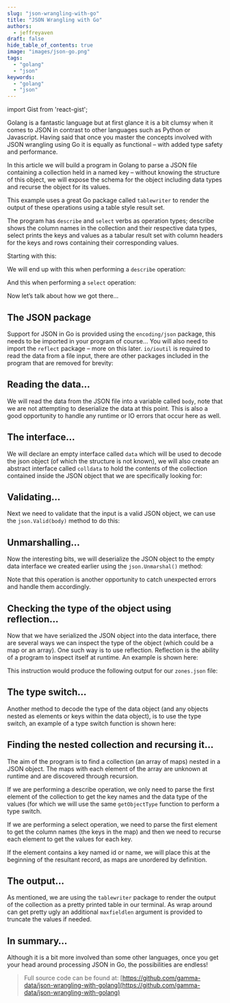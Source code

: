 ```yaml
---
slug: "json-wrangling-with-go"
title: "JSON Wrangling with Go"
authors:	
  - jeffreyaven
draft: false
hide_table_of_contents: true
image: "images/json-go.png"
tags: 
  - "golang"
  - "json"
keywords:	
  - "golang"
  - "json"
---
```


import Gist from 'react-gist';

Golang is a fantastic language but at first glance it is a bit clumsy when it comes to JSON in contrast to other languages such as Python or Javascript. Having said that once you master the concepts involved with JSON wrangling using Go it is equally as functional – with added type safety and performance.

In this article we will build a program in Golang to parse a JSON file containing a collection held in a named key – without knowing the structure of this object, we will expose the schema for the object including data types and recurse the object for its values.

This example uses a great Go package called `tablewriter` to render the output of these operations using a table style result set.

The program has `describe` and `select` verbs as operation types; describe shows the column names in the collection and their respective data types, select prints the keys and values as a tabular result set with column headers for the keys and rows containing their corresponding values.

Starting with this:

<Gist id="cceeb5b667ccfe8a9e20437d3f1dde42" 
/>

We will end up with this when performing a `describe` operation:

<Gist id="fbd04c220a70d439df3a14d4a4f48a3e" 
/>

And this when performing a `select` operation:

<Gist id="0b795b13b160cfbcd6796243c0fbb238" 
/>

Now let’s talk about how we got there…

## The JSON package

Support for JSON in Go is provided using the `encoding/json` package, this needs to be imported in your program of course… You will also need to import the `reflect` package – more on this later. `io/ioutil` is required to read the data from a file input, there are other packages included in the program that are removed for brevity:

<Gist id="def7e02eac07ded8b80ff807cf023989" 
/>

## Reading the data…

We will read the data from the JSON file into a variable called `body`, note that we are not attempting to deserialize the data at this point. This is also a good opportunity to handle any runtime or IO errors that occur here as well.

<Gist id="74a2c2c839a30ed8cc66d83d3ddde3b4" 
/>

## The interface…

We will declare an empty interface called `data` which will be used to decode the json object (of which the structure is not known), we will also create an abstract interface called `colldata` to hold the contents of the collection contained inside the JSON object that we are specifically looking for:

<Gist id="32555f65af4be1fc2504f2d11e15aa19" 
/>

## Validating…

Next we need to validate that the input is a valid JSON object, we can use the `json.Valid(body)` method to do this:

<Gist id="c7afe41fcca4ba1e3ed009044cea76de" 
/>

## Unmarshalling…

Now the interesting bits, we will deserialize the JSON object to the empty data interface we created earlier using the `json.Unmarshal()` method:

<Gist id="2579ec79be915fb89e91ea0977bfbff6" 
/>

Note that this operation is another opportunity to catch unexpected errors and handle them accordingly.

## Checking the type of the object using reflection…

Now that we have serialized the JSON object into the data interface, there are several ways we can inspect the type of the object (which could be a map or an array). One such way is to use reflection. Reflection is the ability of a program to inspect itself at runtime. An example is shown here:

<Gist id="1ccd077de0fdee8973e25ac79719cbf5" 
/>

This instruction would produce the following output for our `zones.json` file:

<Gist id="04c1b3ae79e969e4be32ef7fa1c07736" 
/>

## The type switch…

Another method to decode the type of the data object (and any objects nested as elements or keys within the data object), is to use the type switch, an example of a type switch function is shown here:

<Gist id="2e7a3d62ec6f7c71a9c01bfa8d360e4e" 
/>

## Finding the nested collection and recursing it…

The aim of the program is to find a collection (an array of maps) nested in a JSON object. The maps with each element of the array are unknown at runtime and are discovered through recursion.

If we are performing a describe operation, we only need to parse the first element of the collection to get the key names and the data type of the values (for which we will use the same `getObjectType` function to perform a type switch.

If we are performing a select operation, we need to parse the first element to get the column names (the keys in the map) and then we need to recurse each element to get the values for each key.

If the element contains a key named id or name, we will place this at the beginning of the resultant record, as maps are unordered by definition.

## The output…

As mentioned, we are using the `tablewriter` package to render the output of the collection as a pretty printed table in our terminal. As wrap around can get pretty ugly an additional `maxfieldlen` argument is provided to truncate the values if needed.

## In summary…

Although it is a bit more involved than some other languages, once you get your head around processing JSON in Go, the possibilities are endless!

> Full source code can be found at: [https://github.com/gamma-data/json-wrangling-with-golang](https://github.com/gamma-data/json-wrangling-with-golang)

